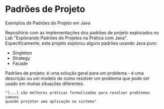 # Padrões de Projeto

 Exemplos de Padrões de Projeto em Java

Repositório com as implementações dos padrões de projeto explorados no Lab "Explorando Padrões de Projetos na Prática com Java". Especificamente, este projeto explorou alguns padrões usando Java puro:

* Singleton
* Strategy
* Facade

Padrões de projeto: é uma solução geral para um problema -  é uma descrição ou um modelo
de como resolver um problema que pode ser usado em muitas situações diferentes.

```
"(...) são melhores práticas formalizadas para resolver problemas comuns 
quando projetar uma aplicação ou sistema"
```

